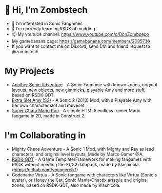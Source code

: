 # 👋 Hi, I’m Zombstech
- 👀 I’m interested in Sonic Fangames
- 🌱 I’m currently learning RSDKv4 modding
- 📫 My youtube channel: https://www.youtube.com/c/DonZombpepo
- My gamebanana page: https://gamebanana.com/members/2085736
- If you want to contact me on Discord, send DM and friend request to @zombstech
# My Projects
* [Another Sonic Adventure](https://github.com/DonZombpepoGames/Another-Sonic-Adventure/) - A Sonic Fangame with known zones, original layouts, new objects, new gimmicks, playable Amy and more stuff, based on RSDK-GDT.
* [Extra Slot Amy (S2)](https://gamebanana.com/wips/78010) - A Sonic 2 (2013) Mod, with a Playable Amy with her own character slot and moveset.
* [Super Chafa Mario Run](https://donzombpepogames.itch.io/super-chafa-mario-run) - A simple HTML5 endless runner Mario fangame in 2D, made in Construct 2.
# I'm Collaborating in
* Mighty Chaos Adventure - A Sonic 1 Mod, with Mighty and Ray as lead characters, and original level layouts, Made by Marco Gamer @A.
* [RSDK-GDT](https://github.com/youngerelk1/RSDK-GDT) - A Game Template/Framework for making fangames with RSDK without needing the S1/S2 datapack, made by Klashicola (https://github.com/youngerelk1)
* Codename Virtua - A Sonic fangame with characters like Virtua (Sonic's avatar), or Honey the Cat, Sonic Mania/Chaotix artstyle and original zones, based on RSDK-GDT, also made by Klashicola.

<!---
DonZombpepoGames/DonZombpepoGames is a ✨ special ✨ repository because its `README.md` (this file) appears on your GitHub profile.
You can click the Preview link to take a look at your changes.
--->
